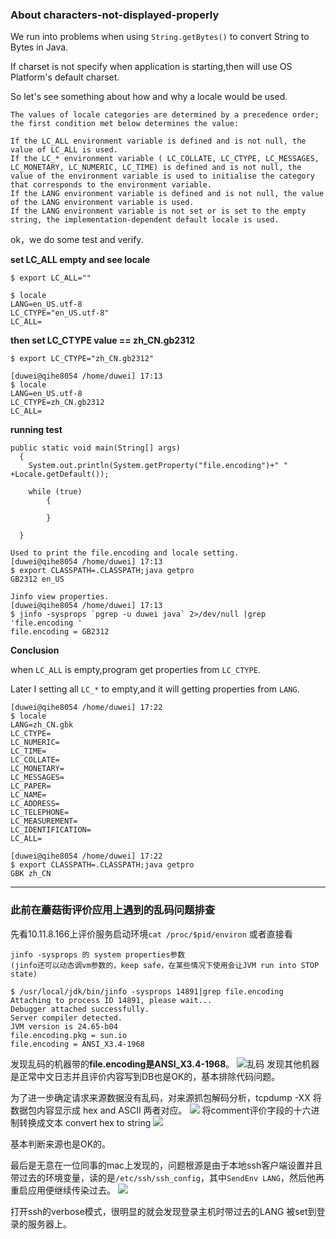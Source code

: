 ### About characters-not-displayed-properly

We run into problems when using `String.getBytes()` to convert String to Bytes in Java.


If charset is not specify when application is starting,then will use OS Platform's default charset.

So let's see something about how and why a locale would be used.

```
The values of locale categories are determined by a precedence order; the first condition met below determines the value:

If the LC_ALL environment variable is defined and is not null, the value of LC_ALL is used.
If the LC_* environment variable ( LC_COLLATE, LC_CTYPE, LC_MESSAGES, LC_MONETARY, LC_NUMERIC, LC_TIME) is defined and is not null, the value of the environment variable is used to initialise the category that corresponds to the environment variable.
If the LANG environment variable is defined and is not null, the value of the LANG environment variable is used.
If the LANG environment variable is not set or is set to the empty string, the implementation-dependent default locale is used.

```

ok，we do some test and verify.

**set LC_ALL empty and see locale**
```
$ export LC_ALL=""

$ locale
LANG=en_US.utf-8
LC_CTYPE="en_US.utf-8"
LC_ALL=
```
**then set LC_CTYPE value == zh\_CN.gb2312**
```
$ export LC_CTYPE="zh_CN.gb2312"

[duwei@qihe8054 /home/duwei] 17:13
$ locale
LANG=en_US.utf-8
LC_CTYPE=zh_CN.gb2312
LC_ALL=
```
**running test**
```
public static void main(String[] args)
  {
    System.out.println(System.getProperty("file.encoding")+" " +Locale.getDefault());
    
    while (true)
        {

        }

  }

Used to print the file.encoding and locale setting.
[duwei@qihe8054 /home/duwei] 17:13
$ export CLASSPATH=.CLASSPATH;java getpro
GB2312 en_US

Jinfo view properties.
[duwei@qihe8054 /home/duwei] 17:13
$ jinfo -sysprops `pgrep -u duwei java` 2>/dev/null |grep 'file.encoding '
file.encoding = GB2312
```

**Conclusion**

when `LC_ALL` is empty,program get properties from `LC_CTYPE`.



Later I setting all `LC_*` to empty,and it will getting properties from `LANG`.

```
[duwei@qihe8054 /home/duwei] 17:22
$ locale
LANG=zh_CN.gbk
LC_CTYPE=
LC_NUMERIC=
LC_TIME=
LC_COLLATE=
LC_MONETARY=
LC_MESSAGES=
LC_PAPER=
LC_NAME=
LC_ADDRESS=
LC_TELEPHONE=
LC_MEASUREMENT=
LC_IDENTIFICATION=
LC_ALL=

[duwei@qihe8054 /home/duwei] 17:22
$ export CLASSPATH=.CLASSPATH;java getpro
GBK zh_CN
```
***
### 此前在蘑菇街评价应用上遇到的乱码问题排查

先看10.11.8.166上评价服务启动环境`cat /proc/$pid/environ` 或者直接看

```
jinfo -sysprops 的 system properties参数
(jinfo还可以动态调vm参数的，keep safe，在某些情况下使用会让JVM run into STOP state)
```

```
$ /usr/local/jdk/bin/jinfo -sysprops 14891|grep file.encoding
Attaching to process ID 14891, please wait...
Debugger attached successfully.
Server compiler detected.
JVM version is 24.65-b04
file.encoding.pkg = sun.io
file.encoding = ANSI_X3.4-1968
```
发现乱码的机器带的**file.encoding是ANSI_X3.4-1968**。
![乱码](https://camo.githubusercontent.com/514b85f11fda7f9c990133172fd0197dd486d8fb/68747470733a2f2f7331312e6d6f677563646e2e636f6d2f6d6c63646e2f6330323466352f3137313232365f3567663036326768376c6437696b3230393833626769303133346c34305f393638783437382e706e67)
发现其他机器是正常中文日志并且评价内容写到DB也是OK的，基本排除代码问题。

为了进一步确定请求来源数据没有乱码，对来源抓包解码分析，tcpdump -XX 将数据包内容显示成 hex and ASCII 两者对应。
![](https://camo.githubusercontent.com/ac016fc1bf5233d774ac80ff228ae91cc899e2b8/687474703a2f2f73382e6d6f677563646e2e636f6d2f6e6577312f76312f66786968652f32313065666330626562326166613535303137326135383739366231393866362f4131346130663137353162323030303430322e706e67)
将comment评价字段的十六进制转换成文本 convert hex to string
![](https://camo.githubusercontent.com/4cd9b18c34ac3b6a2286c63494c867a50e22b73a/687474703a2f2f73362e6d6f677563646e2e636f6d2f6e6577312f76312f66786968652f36373737333934343530326638323031396339623030373763613266653730372f4131383662623237353162323030303830322e706e67)

基本判断来源也是OK的。

最后是无意在一位同事的mac上发现的，问题根源是由于本地ssh客户端设置并且带过去的环境变量，读的是`/etc/ssh/ssh_config`，其中`SendEnv LANG`，然后他再重启应用便继续传染过去。
![](https://camo.githubusercontent.com/e5c6387c11a1cef32bfc285753d3c650260bbc34/687474703a2f2f73382e6d6f677563646e2e636f6d2f6e6577312f76312f66786968652f30666632343766306162353137363765323764376131666534343333633439302f4131333761653237353162323030303430322e706e67)

打开ssh的verbose模式，很明显的就会发现登录主机时带过去的LANG 被set到登录的服务器上。

